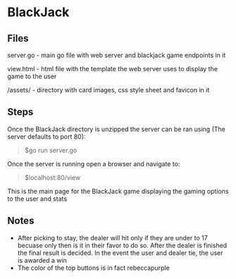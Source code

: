 # BlackJack

## Files

server.go - main go file with web server and blackjack game endpoints in it

view.html - html file with the template the web server uses to display the game to the user

/assets/ - directory with card images, css style sheet and favicon in it

## Steps

Once the BlackJack directory is unzipped the server can be ran using (The server defaults to port 80):

>$go run server.go

Once the server is running open a browser and navigate to:

>$localhost:80/view

This is the main page for the BlackJack game displaying the gaming options to the user and stats

## Notes

- After picking to stay, the dealer will hit only if they are under to 17 becuase only then is it in their favor to do so. After the dealer is finished the final result is decided. In the event the user and dealer tie, the user is awarded a win
- The color of the top buttons is in fact rebeccapurple
